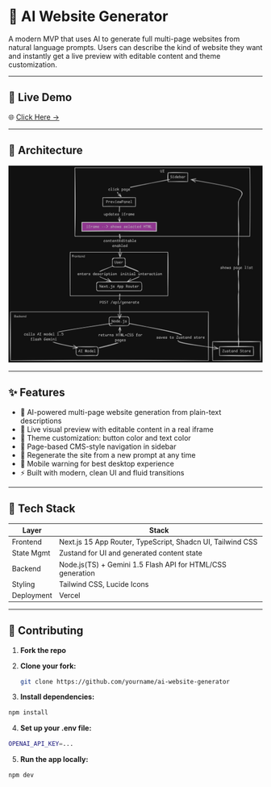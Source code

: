 # 🔮 AI Website Generator

A modern MVP that uses AI to generate full multi-page websites from natural language prompts. Users can describe the kind of website they want and instantly get a live preview with editable content and theme customization.

---

## 🚀 Live Demo

🌐 [Click Here →](https://webgn-ai.vercel.app)

---

## 🧭 Architecture

![App Preview](./public/AI%20Website%20Generator%20MVP.png)

---

## ✨ Features

- 🧠 AI-powered multi-page website generation from plain-text descriptions  
- 🎨 Live visual preview with editable content in a real iframe  
- 🎯 Theme customization: button color and text color  
- 📄 Page-based CMS-style navigation in sidebar  
- 🔁 Regenerate the site from a new prompt at any time  
- 🧭 Mobile warning for best desktop experience  
- ⚡ Built with modern, clean UI and fluid transitions

---

## 🧱 Tech Stack

| Layer        | Stack                                                                 |
|--------------|-----------------------------------------------------------------------|
| Frontend     | Next.js 15 App Router, TypeScript, Shadcn UI, Tailwind CSS            |
| State Mgmt   | Zustand for UI and generated content state                            |
| Backend      | Node.js(TS) + Gemini 1.5 Flash API for HTML/CSS generation      |                                                                |
| Styling      | Tailwind CSS, Lucide Icons                                            |
| Deployment   | Vercel                                                                |                          |

---

## 🤝 Contributing

1. **Fork the repo**

2. **Clone your fork:**

   ```bash
   git clone https://github.com/yourname/ai-website-generator
   ```

3. **Install dependencies:**
 
 ```bash 
 npm install
 ```

4. **Set up your .env file:**

```bash
OPENAI_API_KEY=...
```
5. **Run the app locally:**
```bash
npm dev
```


